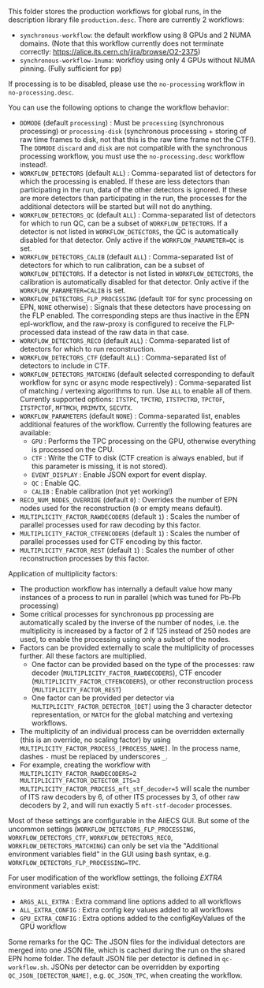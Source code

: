 This folder stores the production workflows for global runs, in the description library file `production.desc`.
There are currently 2 workflows:
- `synchronous-workflow`: the default workflow using 8 GPUs and 2 NUMA domains. (Note that this workflow currently does not terminate correctly: https://alice.its.cern.ch/jira/browse/O2-2375)
- `synchronous-workflow-1numa`: workfloy using only 4 GPUs without NUMA pinning. (Fully sufficient for pp)

If processing is to be disabled, please use the `no-processing` workflow in `no-processing.desc`.

You can use the following options to change the workflow behavior:
- `DDMODE` (default `processing`) : Must be `processing` (synchronous processing) or `processing-disk` (synchronous processing + storing of raw time frames to disk, not that this is the raw time frame not the CTF!). The `DDMODE` `discard` and `disk` are not compatible with the synchronous processing workflow, you must use the `no-processing.desc` workflow instead!.
- `WORKFLOW_DETECTORS` (default `ALL`) : Comma-separated list of detectors for which the processing is enabled. If these are less detectors than participating in the run, data of the other detectors is ignored. If these are more detectors than participating in the run, the processes for the additional detectors will be started but will not do anything.
- `WORKFLOW_DETECTORS_QC` (default `ALL`) : Comma-separated list of detectors for which to run QC, can be a subset of `WORKFLOW_DETECTORS`. If a detector is not listed in `WORKFLOW_DETECTORS`, the QC is automatically disabled for that detector. Only active if the `WORKFLOW_PARAMETER=QC` is set.
- `WORKFLOW_DETECTORS_CALIB` (default `ALL`) : Comma-separated list of detectors for which to run calibration, can be a subset of `WORKFLOW_DETECTORS`. If a detector is not listed in `WORKFLOW_DETECTORS`, the calibration is automatically disabled for that detector. Only active if the `WORKFLOW_PARAMETER=CALIB` is set.
- `WORKFLOW_DETECTORS_FLP_PROCESSING` (default `TOF` for sync processing on EPN, `NONE` otherwise) : Signals that these detectors have processing on the FLP enabled. The corresponding steps are thus inactive in the EPN epl-workflow, and the raw-proxy is configured to receive the FLP-processed data instead of the raw data in that case.
- `WORKFLOW_DETECTORS_RECO` (default `ALL`) : Comma-separated list of detectors for which to run reconstruction.
- `WORKFLOW_DETECTORS_CTF` (default `ALL`) : Comma-separated list of detectors to include in CTF.
- `WORKFLOW_DETECTORS_MATCHING` (default selected corresponding to default workflow for sync or async mode respectively) : Comma-separated list of matching / vertexing algorithms to run. Use `ALL` to enable all of them. Currently supported options: `ITSTPC`, `TPCTRD`, `ITSTPCTRD`, `TPCTOF`, `ITSTPCTOF`, `MFTMCH`, `PRIMVTX`, `SECVTX`.
- `WORKFLOW_PARAMETERS` (default `NONE`) : Comma-separated list, enables additional features of the workflow. Currently the following features are available:
  - `GPU` : Performs the TPC processing on the GPU, otherwise everything is processed on the CPU.
  - `CTF` : Write the CTF to disk (CTF creation is always enabled, but if this parameter is missing, it is not stored).
  - `EVENT_DISPLAY` : Enable JSON export for event display.
  - `QC` : Enable QC.
  - `CALIB` : Enable calibration (not yet working!)
- `RECO_NUM_NODES_OVERRIDE` (default `0`) : Overrides the number of EPN nodes used for the reconstruction (`0` or empty means default).
- `MULTIPLICITY_FACTOR_RAWDECODERS` (default `1`) : Scales the number of parallel processes used for raw decoding by this factor.
- `MULTIPLICITY_FACTOR_CTFENCODERS` (default `1`) : Scales the number of parallel processes used for CTF encoding by this factor.
- `MULTIPLICITY_FACTOR_REST` (default `1`) : Scales the number of other reconstruction processes by this factor.

Application of multiplicity factors:
- The production workflow has internally a default value how many instances of a process to run in parallel (which was tuned for Pb-Pb processing)
- Some critical processes for synchronous pp processing are automatically scaled by the inverse of the number of nodes, i.e. the multiplicity is increased by a factor of 2 if 125 instead of 250 nodes are used, to enable the processing using only a subset of the nodes.
- Factors can be provided externally to scale the multiplicity of processes further. All these factors are multiplied.
  - One factor can be provided based on the type of the processes: raw decoder (`MULTIPLICITY_FACTOR_RAWDECODERS`), CTF encoder (`MULTIPLICITY_FACTOR_CTFENCODERS`), or other reconstruction process (`MULTIPLICITY_FACTOR_REST`)
  - One factor can be provided per detector via `MULTIPLICITY_FACTOR_DETECTOR_[DET]` using the 3 character detector representation, or `MATCH` for the global matching and vertexing workflows.
- The multiplicity of an individual process can be overridden externally (this is an override, no scaling factor) by using `MULTIPLICITY_FACTOR_PROCESS_[PROCESS_NAME]`. In the process name, dashes `-` must be replaced by underscores `_`.
- For example, creating the workflow with `MULTIPLICITY_FACTOR_RAWDECODERS=2 MULTIPLICITY_FACTOR_DETECTOR_ITS=3 MULTIPLICITY_FACTOR_PROCESS_mft_stf_decoder=5` will scale the number of ITS raw decoders by 6, of other ITS processes by 3, of other raw decoders by 2, and will run exactly 5 `mft-stf-decoder` processes.

Most of these settings are configurable in the AliECS GUI. But some of the uncommon settings (`WORKFLOW_DETECTORS_FLP_PROCESSING`, `WORKFLOW_DETECTORS_CTF`, `WORKFLOW_DETECTORS_RECO`, `WORKFLOW_DETECTORS_MATCHING`) can only be set via the "Additional environment variables field" in the GUI using bash syntax, e.g. `WORKFLOW_DETECTORS_FLP_PROCESSING=TPC`.

For user modification of the workflow settings, the folloing *EXTRA* environment variables exist:
- `ARGS_ALL_EXTRA` : Extra command line options added to all workflows
- `ALL_EXTRA_CONFIG` : Extra config key values added to all workflows
- `GPU_EXTRA_CONFIG` : Extra options added to the configKeyValues of the GPU workflow

Some remarks for the QC:
The JSON files for the individual detectors are merged into one JSON file, which is cached during the run on the shared EPN home folder.
The default JSON file per detector is defined in `qc-workflow.sh`.
JSONs per detector can be overridden by exporting `QC_JSON_[DETECTOR_NAME]`, e.g. `QC_JSON_TPC`, when creating the workflow.
